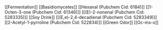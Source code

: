 [[Fermentation]]
[[Basidiomycetes]]
[[Hexanal (Pubchem Cid: 6184)]]
[[1-Octen-3-one (Pubchem Cid: 61346)]]
[[(E)-2-nonenal (Pubchem Cid: 5283335)]]
[[Soy Drink]]
[[(E,e)-2,4-decadienal (Pubchem Cid: 5283349)]]
[[2-Acetyl-1-pyrroline (Pubchem Cid: 522834)]]
[[Green Odor]]
[[Gc-ms-o]]
